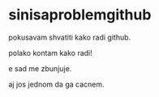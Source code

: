 # sinisaproblemgithub

pokusavam shvatiti kako radi github.

polako kontam kako radi!

e sad me zbunjuje.

aj jos jednom da ga cacnem.
